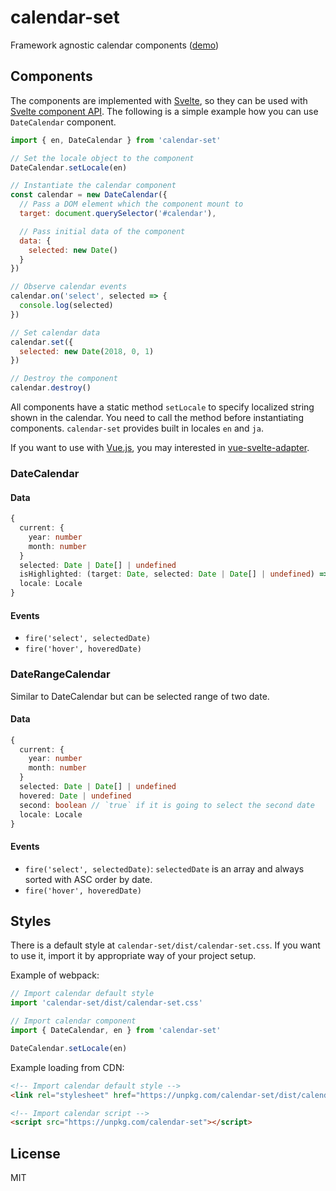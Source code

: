 # calendar-set

Framework agnostic calendar components ([demo](https://ktsn.github.io/calendar-set/))

## Components

The components are implemented with [Svelte](https://svelte.technology/), so they can be used with [Svelte component API](https://svelte.technology/guide#component-api). The following is a simple example how you can use `DateCalendar` component.

```js
import { en, DateCalendar } from 'calendar-set'

// Set the locale object to the component
DateCalendar.setLocale(en)

// Instantiate the calendar component
const calendar = new DateCalendar({
  // Pass a DOM element which the component mount to
  target: document.querySelector('#calendar'),

  // Pass initial data of the component
  data: {
    selected: new Date()
  }
})

// Observe calendar events
calendar.on('select', selected => {
  console.log(selected)
})

// Set calendar data
calendar.set({
  selected: new Date(2018, 0, 1)
})

// Destroy the component
calendar.destroy()
```

All components have a static method `setLocale` to specify localized string shown in the calendar. You need to call the method before instantiating components. `calendar-set` provides built in locales `en` and `ja`.

If you want to use with [Vue.js](https://vuejs.org/), you may interested in [vue-svelte-adapter](https://github.com/ktsn/vue-svelte-adapter).

### DateCalendar

#### Data

```ts
{
  current: {
    year: number
    month: number
  }
  selected: Date | Date[] | undefined
  isHighlighted: (target: Date, selected: Date | Date[] | undefined) => boolean
  locale: Locale
}
```

#### Events

* `fire('select', selectedDate)`
* `fire('hover', hoveredDate)`

### DateRangeCalendar

Similar to DateCalendar but can be selected range of two date.

#### Data

```ts
{
  current: {
    year: number
    month: number
  }
  selected: Date | Date[] | undefined
  hovered: Date | undefined
  second: boolean // `true` if it is going to select the second date
  locale: Locale
}
```

#### Events

* `fire('select', selectedDate)`: `selectedDate` is an array and always sorted with ASC order by date.
* `fire('hover', hoveredDate)`

## Styles

There is a default style at `calendar-set/dist/calendar-set.css`. If you want to use it, import it by appropriate way of your project setup.

Example of webpack:

```js
// Import calendar default style
import 'calendar-set/dist/calendar-set.css'

// Import calendar component
import { DateCalendar, en } from 'calendar-set'

DateCalendar.setLocale(en)
```

Example loading from CDN:

```html
<!-- Import calendar default style -->
<link rel="stylesheet" href="https://unpkg.com/calendar-set/dist/calendar-set.css">

<!-- Import calendar script -->
<script src="https://unpkg.com/calendar-set"></script>
```

## License

MIT
